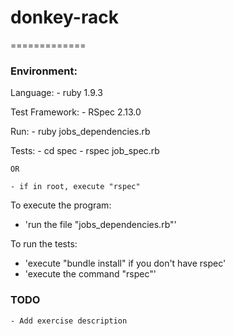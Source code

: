 # donkey-rack

=============

### Environment:
  Language:
    - ruby 1.9.3

  Test Framework:
    - RSpec 2.13.0

  Run:
    - ruby jobs_dependencies.rb

  Tests:
    - cd spec
    - rspec job_spec.rb

    OR

    - if in root, execute "rspec"


To execute the program:
  - 'run the file "jobs_dependencies.rb"'

To run the tests:
  - 'execute "bundle install" if you don't have rspec'
  - 'execute the command "rspec"'


  ### TODO
    - Add exercise description